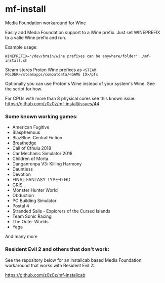 # mf-install
Media Foundation workaround for Wine

Easily add Media Foundation support to a Wine prefix. Just set WINEPREFIX to a valid Wine prefix and run.

Example usage:

`WINEPREFIX="/dev/brain/wine prefixes can be anywhere/folder" ./mf-install.sh`

Steam stores Proton Wine prefixes as `<STEAM FOLDER>/steamapps/compatdata/<GAME ID>/pfx`

Optionally you can use Proton's Wine instead of your system's Wine. See the script for how.

For CPUs with more than 8 physical cores see this known issue: https://github.com/z0z0z/mf-install/issues/44

### Some known working games:
- American Fugitive
- Blasphemous
- BlazBlue: Central Fiction
- Breathedge
- Call of Cthulu 2018
- Car Mechanic Simulator 2018
- Children of Morta
- Danganronpa V3: Killing Harmony
- Dauntless
- Devotion
- FINAL FANTASY TYPE-0 HD
- GRIS
- Monster Hunter World
- Obduction
- PC Building Simulator
- Postal 4
- Stranded Sails - Explorers of the Cursed Islands
- Team Sonic Racing
- The Outer Worlds
- Yaga

And many more

### Resident Evil 2 and others that don't work:
See the repository below for an installcab based Media Foundation workaround that works with Resident Evil 2:

https://github.com/z0z0z/mf-installcab
